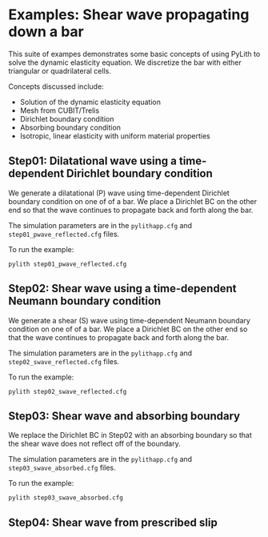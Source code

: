 # Examples: Shear wave propagating down a bar

This suite of exampes demonstrates some basic concepts of using PyLith
to solve the dynamic elasticity equation. We discretize the bar with either
triangular or quadrilateral cells.

Concepts discussed include:

* Solution of the dynamic elasticity equation
* Mesh from CUBIT/Trelis
* Dirichlet boundary condition
* Absorbing boundary condition
* Isotropic, linear elasticity with uniform material properties

## Step01: Dilatational wave using a time-dependent Dirichlet boundary condition

We generate a dilatational (P) wave using time-dependent Dirichlet
boundary condition on one of of a bar. We place a Dirichlet BC on the
other end so that the wave continues to propagate back and forth along
the bar.

The simulation parameters are in the `pylithapp.cfg` and
`step01_pwave_reflected.cfg` files.

To run the example:
```
pylith step01_pwave_reflected.cfg
```


## Step02: Shear wave using a time-dependent Neumann boundary condition

We generate a shear (S) wave using time-dependent Neumann boundary
condition on one of of a bar. We place a Dirichlet BC on the other end
so that the wave continues to propagate back and forth along the bar.

The simulation parameters are in the `pylithapp.cfg` and
`step02_swave_reflected.cfg` files.

To run the example:
```
pylith step02_swave_reflected.cfg
```


## Step03: Shear wave and absorbing boundary

We replace the Dirichlet BC in Step02 with an absorbing boundary so that the
shear wave does not reflect off of the boundary.

The simulation parameters are in the `pylithapp.cfg` and
`step03_swave_absorbed.cfg` files.

To run the example:
```
pylith step03_swave_absorbed.cfg
```

## Step04: Shear wave from prescribed slip



